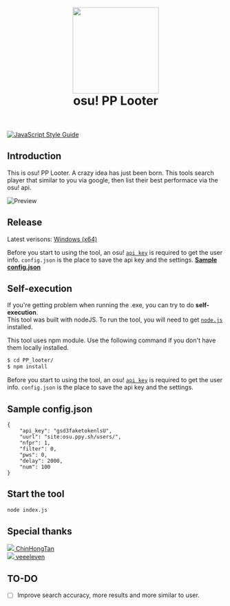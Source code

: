 <h1 align="center">
  <a href="https://github.com/Naozumi520/Sawayo"><img src="https://cdn.discordapp.com/attachments/859094490395574302/875771736744947762/PPL.png" PPL_c_icon" width="200"></a>
  <br>
  osu! PP Looter
  <br>
  <br>
</h1>

[![JavaScript Style Guide](https://cdn.rawgit.com/standard/standard/master/badge.svg)](https://github.com/standard/standard)<br/>

## Introduction
This is osu! PP Looter. A crazy idea has just been born. This tools search player that similar to you via google, then list their best performace via the osu! api.

![Preview](https://cdn.discordapp.com/attachments/859094490395574302/875778476538478642/unknown.png)

## Release
Latest verisons:
[Windows (x64)](https://github.com/Naozumi520/PP_Looter/releases/download/1.0.0/PPL_1.0.0_win.zip)

Before you start to using the tool, an osu! [`api key`](https://osu.ppy.sh/p/api) is required to get the user info. `config.json` is the place to save the api key and the settings. [**Sample config.json**](https://github.com/Naozumi520/PP_Looter#sample-configjson)

## Self-execution
If you're getting problem when running the .exe, you can try to do **self-execution**.  
This tool was built with nodeJS. To run the tool, you will need to get [`node.js`](https://nodejs.org/en/) installed.

This tool uses npm module. Use the following command if you don't have them locally installed.
```bash
$ cd PP_looter/
$ npm install
```

Before you start to using the tool, an osu! [`api key`](https://osu.ppy.sh/p/api) is required to get the user info. `config.json` is the place to save the api key and the settings.

## Sample config.json
```
{
    "api_key": "gsd3faketokenlsU",
    "uurl": "site:osu.ppy.sh/users/",
    "nfpr": 1,
    "filter": 0,
    "pws": 0,
    "delay": 2000,
    "num": 100
}
```

## Start the tool
```bash
node index.js
```

## Special thanks
[![](https://github.com/ChinHongTan.png?size=50)  ChinHongTan](https://github.com/ChinHongTan)<br/>
[![](https://github.com/veeeleven.png?size=50)  veeeleven](https://github.com/veeeleven)

## TO-DO
- [ ] Improve search accuracy, more results and more similar to user.
